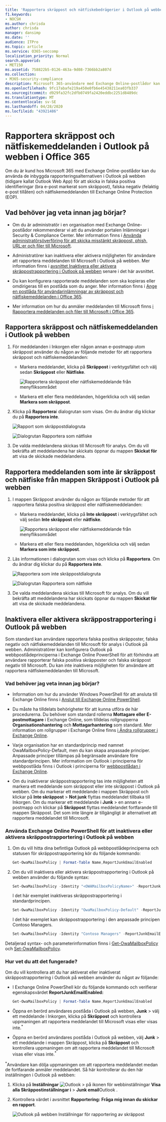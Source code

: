 ```yaml
---
title: 'Rapportera skräppost och nätfiskebedrägerier i Outlook på webben '
f1.keywords:
- NOCSH
ms.author: chrisda
author: chrisda
manager: dansimp
ms.date: ''
audience: ITPro
ms.topic: article
ms.service: O365-seccomp
localization_priority: Normal
search.appverid:
- MET150
ms.assetid: 758822b5-0126-463a-9d08-7366bb2a807d
ms.collection:
- M365-security-compliance
description: Microsoft 365-användare med Exchange Online-postlådor kan använda Outlook på webben (Outlook Web App) för att skicka skräppost, icke-skräppost och nätfiskemeddelanden till Microsoft för analys.
ms.openlocfilehash: 9fc17abafe219a450e0fb6e45438211ea03fb337
ms.sourcegitcommit: d929fa32fc2dfb0749fa2420eddbc2251d8489dc
ms.translationtype: MT
ms.contentlocale: sv-SE
ms.lasthandoff: 04/28/2020
ms.locfileid: "43921486"
---
```

# <a name="report-junk-and-phishing-email-in-outlook-on-the-web-in-office-365"></a>Rapportera skräppost och nätfiskemeddelanden i Outlook på webben i Office 365

Om du är kund hos Microsoft 365 med Exchange Online-postlådor kan du använda de inbyggda rapporteringsalternativen i Outlook på webben (tidigare kallat Outlook Web App) för att skicka in falska positiva identifieringar (bra e-post markerat som skräppost), falska negativ (felaktig e-post tillåten) och nätfiskemeddelanden till Exchange Online Protection (EOP).

## <a name="what-do-you-need-to-know-before-you-begin"></a>Vad behöver jag veta innan jag börjar?

- Om du är administratör i en organisation med Exchange Online-postlådor rekommenderar vi att du använder portalen Inlämningar i Security & Compliance Center. Mer information finns i [Använda administratörsöverföring för att skicka misstänkt skräppost, phish, URL:er och filer till Microsoft](admin-submission.md).

- Administratörer kan inaktivera eller aktivera möjligheten för användare att rapportera meddelanden till Microsoft i Outlook på webben. Mer information finns i [avsnittet Inaktivera eller aktivera skräppostrapportering i Outlook på webben](#disable-or-enable-junk-email-reporting-in-outlook-on-the-web) senare i det här avsnittet.

- Du kan konfigurera rapporterade meddelanden som ska kopieras eller omdirigeras till en postlåda som du anger. Mer information finns i [Ange en postlåda för användarinlämningar av skräppost och nätfiskemeddelanden i Office 365](user-submission.md).

- Mer information om hur du anmäler meddelanden till Microsoft finns [i Rapportera meddelanden och filer till Microsoft i Office 365](report-junk-email-messages-to-microsoft.md).

## <a name="report-spam-and-phishing-messages-in-outlook-on-the-web"></a>Rapportera skräppost och nätfiskemeddelanden i Outlook på webben

1. För meddelanden i Inkorgen eller någon annan e-postmapp utom skräppost använder du någon av följande metoder för att rapportera skräppost och nätfiskemeddelanden:

   - Markera meddelandet, klicka på **Skräppost** i verktygsfältet och välj sedan **Skräppost** eller **Nätfiske**.

     ![Rapportera skräppost eller nätfiskemeddelande från menyfliksområdet](../../media/owa-report-junk.png)

   - Markera ett eller flera meddelanden, högerklicka och välj sedan **Markera som skräppost**.

2. Klicka på **Rapportera**i dialogrutan som visas. Om du ändrar dig klickar du på **Rapportera inte**.

   ![Rapport som skräppostdialogruta](../../media/owa-report-as-junk-dialog.png)

   ![Dialogrutan Rapportera som nätfiske](../../media/owa-report-as-phishing-dialog.png)

3. De valda meddelandena skickas till Microsoft för analys. Om du vill bekräfta att meddelandena har skickats öppnar du mappen **Skickat för** att visa de skickade meddelandena.

## <a name="report-non-spam-and-phishing-messages-from-the-junk-email-folder-in-outlook-on-the-web"></a>Rapportera meddelanden som inte är skräppost och nätfiske från mappen Skräppost i Outlook på webben

1. I mappen Skräppost använder du någon av följande metoder för att rapportera falska positiva skräppost eller nätfiskemeddelanden:

   - Markera meddelandet, klicka på **Inte skräppost** i verktygsfältet och välj sedan **Inte skräppost** eller **nätfiske**.

     ![Rapportera skräppost eller nätfiskemeddelande från menyfliksområdet](../../media/owa-report-not-junk.png)

   - Markera ett eller flera meddelanden, högerklicka och välj sedan **Markera som inte skräppost**.

2. Läs informationen i dialogrutan som visas och klicka på **Rapportera**. Om du ändrar dig klickar du på **Rapportera inte**.

   ![Rapportera som inte skräppostdialogruta](../../media/owa-report-as-not-junk-dialog.png)

   ![Dialogrutan Rapportera som nätfiske](../../media/owa-report-as-phishing-dialog.png)

3. De valda meddelandena skickas till Microsoft för analys. Om du vill bekräfta att meddelandena har skickats öppnar du mappen **Skickat för** att visa de skickade meddelandena.

## <a name="disable-or-enable-junk-email-reporting-in-outlook-on-the-web"></a>Inaktivera eller aktivera skräppostrapportering i Outlook på webben

Som standard kan användare rapportera falska positiva skräpposter, falska negativ och nätfiskemeddelanden till Microsoft för analys i Outlook på webben. Administratörer kan konfigurera Outlook på webbpostlådeprinciperna i Exchange Online PowerShell för att förhindra att användare rapporterar falska positiva skräpposter och falska skräppost negativ till Microsoft. Du kan inte inaktivera möjligheten för användare att rapportera nätfiskemeddelanden till Microsoft.

### <a name="what-do-you-need-to-know-before-you-begin"></a>Vad behöver jag veta innan jag börjar?

- Information om hur du använder Windows PowerShell för att ansluta till Exchange Online finns i [Anslut till Exchange Online PowerShell](https://docs.microsoft.com/powershell/exchange/exchange-online/connect-to-exchange-online-powershell/connect-to-exchange-online-powershell).

- Du måste ha tilldelats behörigheter för att kunna utföra de här procedurerna. Du behöver som standard rollerna **Mottagare eller** **E-postmottagare** i Exchange Online, som tilldelas rollgrupperna **Organisationshantering** och **Mottagarhantering** som standard. Mer information om rollgrupper i Exchange Online finns [i Ändra rollgrupper i Exchange Online](https://docs.microsoft.com/Exchange/permissions-exo/role-groups#modify-role-groups).

- Varje organisation har en standardprincip med namnet OwaMailboxPolicy-Default, men du kan skapa anpassade principer. Anpassade principer tillämpas på begränsade användare före standardprincipen. Mer information om Outlook i principerna för webbpostlåda finns i Outlook i principerna för [webbpostlådan i Exchange Online](https://docs.microsoft.com/Exchange/clients-and-mobile-in-exchange-online/outlook-on-the-web/outlook-web-app-mailbox-policies).

- Om du inaktiverar skräppostrapportering tas inte möjligheten att markera ett meddelande som skräppost eller inte skräppost i Outlook på webben. Om du markerar ett meddelande i mappen Skräppost och klickar på **Inte skräppost** \> **Not junk** flyttas meddelandet tillbaka till Inkorgen. Om du markerar ett meddelande i **Junk** \> en annan e-postmapp och klickar på **Skräppost** flyttas meddelandet fortfarande till mappen Skräppost. Det som inte längre är tillgängligt är alternativet att rapportera meddelandet till Microsoft.

### <a name="use-exchange-online-powershell-to-disable-or-enable-junk-email-reporting-in-outlook-on-the-web"></a>Använda Exchange Online PowerShell för att inaktivera eller aktivera skräppostrapportering i Outlook på webben

1. Om du vill hitta dina befintliga Outlook på webbpostlådeprinciperna och statusen för skräppostrapportering kör du följande kommando:

   ```powershell
   Get-OwaMailboxPolicy | Format-Table Name,ReportJunkEmailEnabled
   ```

2. Om du vill inaktivera eller aktivera skräppostrapportering i Outlook på webben använder du följande syntax:

   ```powershell
   Set-OwaMailboxPolicy -Identity "<OWAMailboxPolicyName>" -ReportJunkEmailEnabled <$true | $false>
   ```

   I det här exemplet inaktiveras skräppostrapportering i standardprincipen.

   ```powershell
   Set-OwaMailboxPolicy -Identity "OwaMailboxPolicy-Default" -ReportJunkEmailEnabled $false
   ```

   I det här exemplet kan skräppostrapportering i den anpassade principen Contoso Managers.

   ```powershell
   Set-OwaMailboxPolicy -Identity "Contoso Managers" -ReportJunkEmailEnabled $true
   ```

Detaljerad syntax- och parameterinformation finns i [Get-OwaMailboxPolicy](https://docs.microsoft.com/powershell/module/exchange/client-access/get-owamailboxpolicy) och [Set-OwaMailboxPolicy](https://docs.microsoft.com/powershell/module/exchange/client-access/set-owamailboxpolicy).

### <a name="how-do-you-know-this-worked"></a>Hur vet du att det fungerade?

Om du vill kontrollera att du har aktiverat eller inaktiverat skräppostrapportering i Outlook på webben använder du något av följande:

- I Exchange Online PowerShell kör du följande kommando och verifierar egenskapsvärdet **ReportJunkEmailEnabled:**

  ```powershell
  Get-OwaMailboxPolicy | Format-Table Name,ReportJunkEmailEnabled
  ```

- Öppna en berörd användares postlåda i Outlook på webben, **Junk** \> välj ett meddelande i Inkorgen, klicka på **Skräppost** och kontrollera uppmaningen att rapportera meddelandet till Microsoft visas eller visas inte.<sup>\*</sup>

- Öppna en berörd användares postlåda i Outlook på webben, välj **Junk** \> ett meddelande i mappen Skräppost, klicka på **Skräppost** och kontrollera uppmaningen om att rapportera meddelandet till Microsoft visas eller visas inte.<sup>\*</sup>

<sup>\*</sup>Användare kan dölja uppmaningen om att rapportera meddelandet medan de fortfarande anmäler meddelandet. Så här kontrollerar du den här inställningen i Outlook på webben:

1. Klicka på **Inställningar** ![Outlook](../../media/owa-settings-icon.png) \> på ikonen för webbinställningar **Visa alla Skräppostinställningar i** \> **Junk email**Outlook .
2. Kontrollera värdet i avsnittet **Rapportering:** **Fråga mig innan du skickar en rapport**.

   ![Outlook på webben Inställningar för rapportering av skräppost](../../media/owa-junk-email-reporting-options.png)
